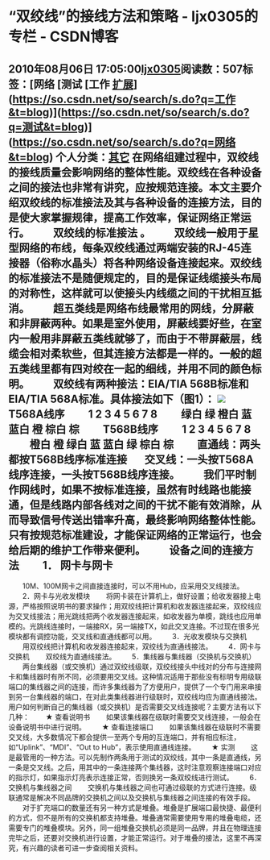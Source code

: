 # “双绞线”的接线方法和策略 - ljx0305的专栏 - CSDN博客
2010年08月06日 17:05:00[ljx0305](https://me.csdn.net/ljx0305)阅读数：507标签：[网络																[测试																[工作																[扩展](https://so.csdn.net/so/search/s.do?q=扩展&t=blog)](https://so.csdn.net/so/search/s.do?q=工作&t=blog)](https://so.csdn.net/so/search/s.do?q=测试&t=blog)](https://so.csdn.net/so/search/s.do?q=网络&t=blog)
个人分类：[其它](https://blog.csdn.net/ljx0305/article/category/431756)
在网络组建过程中，双绞线的接线质量会影响网络的整体性能。双绞线在各种设备之间的接法也非常有讲究，应按规范连接。本文主要介绍双绞线的标准接法及其与各种设备的连接方法，目的是使大家掌握规律，提高工作效率，保证网络正常运行。
　　双绞线的标准接法 。
　　双绞线一般用于星型网络的布线，每条双绞线通过两端安装的RJ-45连接器（俗称水晶头）将各种网络设备连接起来。双绞线的标准接法不是随便规定的，目的是保证线缆接头布局的对称性，这样就可以使接头内线缆之间的干扰相互抵消。 
　　超五类线是网络布线最常用的网线，分屏蔽和非屏蔽两种。如果是室外使用，屏蔽线要好些，在室内一般用非屏蔽五类线就够了，而由于不带屏蔽层，线缆会相对柔软些，但其连接方法都是一样的。一般的超五类线里都有四对绞在一起的细线，并用不同的颜色标明。 
　　双绞线有两种接法：EIA/TIA 568B标准和EIA/TIA 568A标准。具体接法如下（图1）： 
![](http://www.pconline.com.cn/pcjob/ittest/network/0401/pic/T01.jpg)
　　T568A线序 
　　1 2 3 4 5 6 7 8 
　　绿白 绿 橙白 蓝 蓝白 橙 棕白 棕 
　　T568B线序 
　　1 2 3 4 5 6 7 8 
　　橙白 橙 绿白 蓝 蓝白 绿 棕白 棕 
　　直通线：两头都按T568B线序标准连接
      交叉线：一头按T568A线序连接，一头按T568B线序连接。 
　　我们平时制作网线时，如果不按标准连接，虽然有时线路也能接通，但是线路内部各线对之间的干扰不能有效消除，从而导致信号传送出错率升高，最终影响网络整体性能。只有按规范标准建设，才能保证网络的正常运行，也会给后期的维护工作带来便利。 
　　设备之间的连接方法 
　　1． 网卡与网卡 
-
　　10M、100M网卡之间直接连接时，可以不用Hub，应采用交叉线接法。 
　　2．网卡与光收发模块 
　　将网卡装在计算机上，做好设置；给收发器接上电源，严格按照说明书的要求操作；用双绞线把计算机和收发器连接起来，双绞线应为交叉线接法；用光跳线把两个收发器连接起来，如收发器为单模，跳线也应用单模的。光跳线连接时，一端接RX，另一端接TX，如此交叉连接。不过现在很多光模块都有调控功能，交叉线和直通线都可以用。 
　　3．光收发模块与交换机 
　　用双绞线把计算机和收发器连接起来，双绞线为直通线接法。 
　　4．网卡与交换机 
　　双绞线为直通线接法。 
　　5．集线器与集线器（交换机与交换机） 
　　两台集线器（或交换机）通过双绞线级联，双绞线接头中线对的分布与连接网卡和集线器时有所不同，必须要用交叉线。这种情况适用于那些没有标明专用级联端口的集线器之间的连接，而许多集线器为了方便用户，提供了一个专门用来串接到另一台集线器的端口，在对此类集线器进行级联时，双绞线均应为直通线接法。
用户如何判断自己的集线器（或交换机）是否需要交叉线连接呢？主要方法有以下几种： 
　　★ 查看说明书 
　　如果该集线器在级联时需要交叉线连接，一般会在设备说明书中进行说明。 
　　★ 查看连接端口 
　　如果该集线器在级联时不需要交叉线，大多数情况下都会提供一至两个专用的互连端口，并有相应标注，如“Uplink”、“MDI”、“Out to Hub”，表示使用直通线连接。 
　　★ 实测 
　　这是最管用的一种方法。可以先制作两条用于测试的双绞线，其中一条是直通线，另一条是交叉线。之后，用其中的一条连接两个集线器，这时注意观察连接端口对应的指示灯，如果指示灯亮表示连接正常，否则换另一条双绞线进行测试。 
　　6．交换机与集线器之间 
　　交换机与集线器之间也可通过级联的方式进行连接。级联通常是解决不同品牌的交换机之间以及交换机与集线器之间连接的有效手段。 
　　对于扩充端口的数量还有另一种方式是堆叠。堆叠是扩展端口最快捷、最便利的方式，但不是所有的交换机都支持堆叠。堆叠通常需要使用专用的堆叠电缆，还需要专门的堆叠模块。另外，同一组堆叠交换机必须是同一品牌，并且在物理连接完毕之后，还要对交换机进行设置，才能正常运行。对于堆叠的接法，这里不再深究，有兴趣的读者可进一步查阅相关资料。
